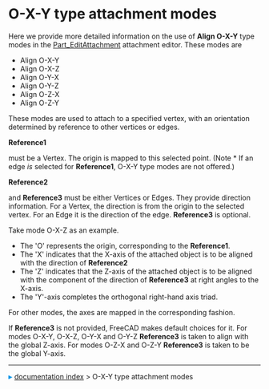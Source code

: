 # O-X-Y type attachment modes
Here we provide more detailed information on the use of **Align O-X-Y** type modes in the [Part\_EditAttachment](Part_EditAttachment.md) attachment editor. These modes are

-   Align O-X-Y
-   Align O-X-Z
-   Align O-Y-X
-   Align O-Y-Z
-   Align O-Z-X
-   Align O-Z-Y

These modes are used to attach to a specified vertex, with an orientation determined by reference to other vertices or edges.


**Reference1**

must be a Vertex. The origin is mapped to this selected point. (Note   * If an edge *is* selected for **Reference1**, O-X-Y type modes are not offered.)


**Reference2**

and **Reference3** must be either Vertices or Edges. They provide direction information. For a Vertex, the direction is from the origin to the selected vertex. For an Edge it is the direction of the edge. **Reference3** is optional.

Take mode O-X-Z as an example.

-   The \'O\' represents the origin, corresponding to the **Reference1**.
-   The \'X\' indicates that the X-axis of the attached object is to be aligned with the direction of **Reference2**
-   The \'Z\' indicates that the Z-axis of the attached object is to be aligned with the component of the direction of **Reference3** at right angles to the X-axis.
-   The \'Y\'-axis completes the orthogonal right-hand axis triad.

For other modes, the axes are mapped in the corresponding fashion.

If **Reference3** is not provided, FreeCAD makes default choices for it. For modes O-X-Y, O-X-Z, O-Y-X and O-Y-Z **Reference3** is taken to align with the global Z-axis. For modes O-Z-X and O-Z-Y **Reference3** is taken to be the global Y-axis.



---
![](images/Right_arrow.png) [documentation index](../README.md) > O-X-Y type attachment modes
